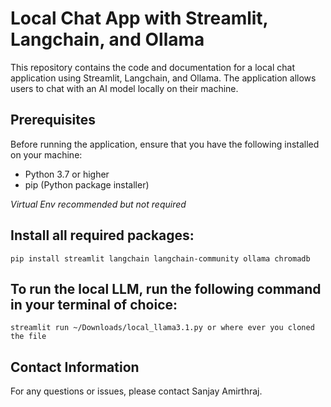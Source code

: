 # **Local Chat App with Streamlit, Langchain, and Ollama**
This repository contains the code and documentation for a local chat application using Streamlit, Langchain, and Ollama. The application allows users to chat with an AI model locally on their machine.



## **Prerequisites**
Before running the application, ensure that you have the following installed on your machine:
* Python 3.7 or higher
* pip (Python package installer)



_Virtual Env recommended but not required_



## **Install all required packages:**

```pip install streamlit langchain langchain-community ollama chromadb```




## **To run the local LLM, run the following command in your terminal of choice:**

```streamlit run ~/Downloads/local_llama3.1.py or where ever you cloned the file```




## **Contact Information**
For any questions or issues, please contact Sanjay Amirthraj.
